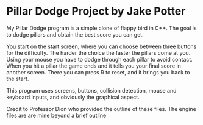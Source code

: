 # Pillar Dodge Project by Jake Potter

My Pillar Dodge program is a simple clone of flappy bird in C++. The goal is to dodge pillars and obtain the best score 
you can get.

You start on the start screen, where you can choose between three buttons for the difficulty. The harder the
choice the faster the pillars come at you. Using your mouse you have to dodge through each pillar to avoid contact.
When you hit a pillar the game ends and it tells you your final score in another screen. There you can press R to reset, and
it brings you back to the start.

This program uses screens, buttons, collision detection, mouse and keyboard inputs, and obviously the graphical aspect.

Credit to Professor Dion who provided the outline of these files. The engine files are are mine beyond a brief outline
